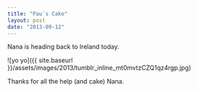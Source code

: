 ```yaml
---
title: "Pau´s Cake"
layout: post
date: "2013-09-12"
---
```


Nana is heading back to Ireland today.

![yo yo]({{ site.baseurl }}/assets/images/2013/tumblr_inline_mt0mvtzCZQ1qz4rgp.jpg)

Thanks for all the help (and cake) Nana.
